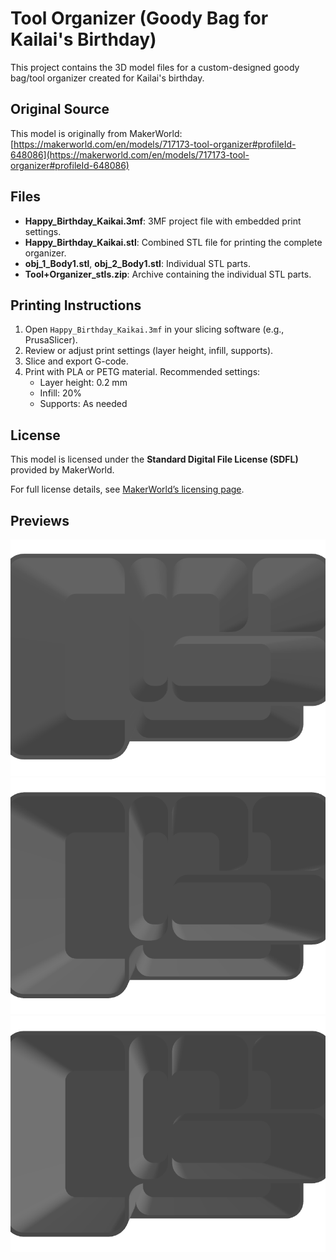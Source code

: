  # Tool Organizer (Goody Bag for Kailai's Birthday)

 This project contains the 3D model files for a custom-designed goody bag/tool organizer created for Kailai's birthday.

## Original Source

This model is originally from MakerWorld:
[https://makerworld.com/en/models/717173-tool-organizer#profileId-648086](https://makerworld.com/en/models/717173-tool-organizer#profileId-648086)

## Files

 - **Happy_Birthday_Kaikai.3mf**: 3MF project file with embedded print settings.
 - **Happy_Birthday_Kaikai.stl**: Combined STL file for printing the complete organizer.
 - **obj_1_Body1.stl**, **obj_2_Body1.stl**: Individual STL parts.
 - **Tool+Organizer_stls.zip**: Archive containing the individual STL parts.

 ## Printing Instructions

 1. Open `Happy_Birthday_Kaikai.3mf` in your slicing software (e.g., PrusaSlicer).
 2. Review or adjust print settings (layer height, infill, supports).
 3. Slice and export G-code.
 4. Print with PLA or PETG material. Recommended settings:
    - Layer height: 0.2 mm
    - Infill: 20%
    - Supports: As needed

## License

This model is licensed under the **Standard Digital File License (SDFL)** provided by MakerWorld.

For full license details, see [MakerWorld’s licensing page](https://makerworld.com/en/info/licensing).

## Previews

![Happy_Birthday_Kaikai.png](Happy_Birthday_Kaikai.png)
![obj_1_Body1.png](obj_1_Body1.png)
![obj_2_Body1.png](obj_2_Body1.png)
